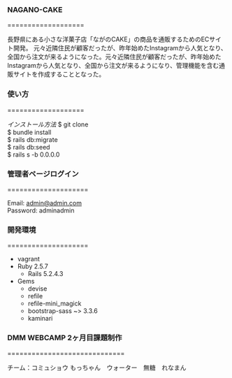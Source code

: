 ### NAGANO-CAKE
===================

長野県にある小さな洋菓子店「ながのCAKE」の商品を通販するためのECサイト開発。
元々近隣住⺠が顧客だったが、昨年始めたInstagramから⼈気となり、全国から注⽂が来るようになった。元々近隣住⺠が顧客だったが、昨年始めたInstagramから⼈気となり、全国から注⽂が来るようになり、管理機能を含む通販サイトを作成することとなった。

### 使い方
===================

_インストール方法_
   $ git clone<br>
   $ bundle install<br>
   $ rails db:migrate<br>
   $ rails db:seed<br>
   $ rails s -b 0.0.0.0

### 管理者ページログイン
====================

   Email: admin@admin.com<br>
   Password: adminadmin

### 開発環境
====================

- vagrant
- Ruby 2.5.7
   - Rails 5.2.4.3
- Gems
   - devise
   - refile
   - refile-mini_magick
   - bootstrap-sass ~> 3.3.6
   - kaminari

### DMM WEBCAMP 2ヶ月目課題制作
=============================

チーム：コミュショウ
もっちゃん　ウォーター　無糖　れなまん
